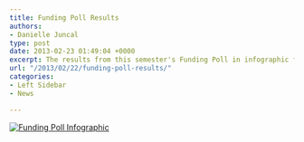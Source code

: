 ```yaml
---
title: Funding Poll Results
authors:
- Danielle Juncal
type: post
date: 2013-02-23 01:49:04 +0000
excerpt: The results from this semester's Funding Poll in infographic form.
url: "/2013/02/22/funding-poll-results/"
categories:
- Left Sidebar
- News

---
```

[<img class="aligncenter size-full wp-image-2104" alt="Funding Poll Infographic" src="https://i1.wp.com/www.reedquest.org/wp-content/uploads/2013/02/FUNDING-POLL-4-QUEST-draft.jpg?resize=770%2C968" data-recalc-dims="1" />][1]

 [1]: https://i1.wp.com/www.reedquest.org/wp-content/uploads/2013/02/FUNDING-POLL-4-QUEST-draft.jpg